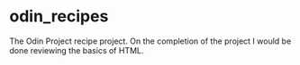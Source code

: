 # odin_recipes
The Odin Project recipe project.
On the completion of the project I would be done reviewing the basics of HTML.